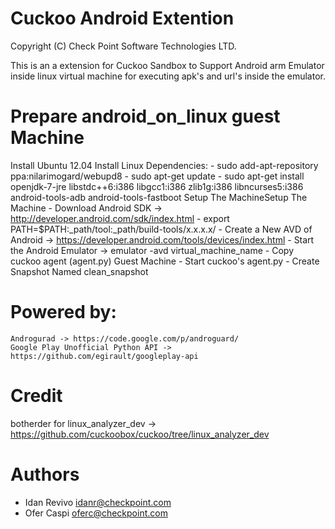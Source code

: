 Cuckoo Android Extention
=========
Copyright (C) Check Point Software Technologies LTD.

This is an a extension for Cuckoo Sandbox to Support Android arm Emulator inside
linux virtual machine for executing apk's and url's inside the emulator.

Prepare android_on_linux guest Machine
======================================


Install Ubuntu 12.04
Install Linux Dependencies:
        - sudo add-apt-repository ppa:nilarimogard/webupd8
        - sudo apt-get update
        - sudo apt-get install openjdk-7-jre libstdc++6:i386 libgcc1:i386 zlib1g:i386
        libncurses5:i386 android-tools-adb android-tools-fastboot
 Setup The MachineSetup The Machine
      - Download Android SDK ->  http://developer.android.com/sdk/index.html
     	- export PATH=$PATH:_path/tool:_path/build-tools/x.x.x.x/
     	- Create a New AVD of Android  -> https://developer.android.com/tools/devices/index.html
     	- Start the Android Emulator -> emulator -avd virtual_machine_name
     	- Copy cuckoo agent (agent.py) Guest Machine
     	- Start cuckoo's agent.py
     	- Create Snapshot Named clean_snapshot

Powered by:
===========
    Androgurad -> https://code.google.com/p/androguard/
    Google Play Unofficial Python API -> https://github.com/egirault/googleplay-api

Credit 
======
botherder for linux_analyzer_dev -> https://github.com/cuckoobox/cuckoo/tree/linux_analyzer_dev

Authors
=======
- Idan Revivo idanr@checkpoint.com
- Ofer Caspi oferc@checkpoint.com
